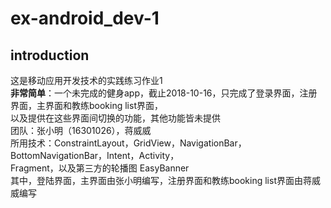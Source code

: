 # ex-android_dev-1
## introduction  
这是移动应用开发技术的实践练习作业1  
**非常简单**：一个未完成的健身app，截止2018-10-16，只完成了登录界面，注册界面，主界面和教练booking list界面，  
以及提供在这些界面间切换的功能，其他功能皆未提供  
团队：张小明（16301026），蒋威威  
所用技术：ConstraintLayout，GridView，NavigationBar，BottomNavigationBar，Intent，Activity，  
Fragment，以及第三方的轮播图 EasyBanner    
其中，登陆界面，主界面由张小明编写，注册界面和教练booking list界面由蒋威威编写
